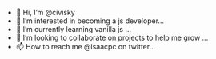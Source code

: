 - 👋 Hi, I’m @civisky
- 👀 I’m interested in becoming a js developer...
- 🌱 I’m currently learning vanilla js ...
- 💞️ I’m looking to collaborate on projects to help me grow ...
- 📫 How to reach me @isaacpc on twitter...

<!---
civisky/civisky is a ✨ special ✨ repository because its `README.md` (this file) appears on your GitHub profile.
You can click the Preview link to take a look at your changes.
--->
